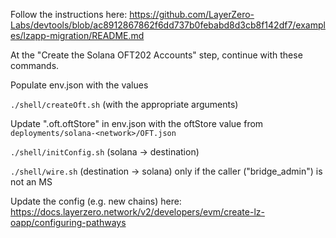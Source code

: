 Follow the instructions here: https://github.com/LayerZero-Labs/devtools/blob/ac8912867862f6dd737b0febabd8d3cb8f142df7/examples/lzapp-migration/README.md


At the "Create the Solana OFT202 Accounts" step, continue with these commands.

Populate env.json with the values

`./shell/createOft.sh` (with the appropriate arguments)

Update "<network>.oft.oftStore" in env.json with the oftStore value from `deployments/solana-<network>/OFT.json`

`./shell/initConfig.sh` (solana -> destination)

`./shell/wire.sh` (destination -> solana) only if the caller ("bridge_admin") is not an MS

Update the config (e.g. new chains) here: https://docs.layerzero.network/v2/developers/evm/create-lz-oapp/configuring-pathways
